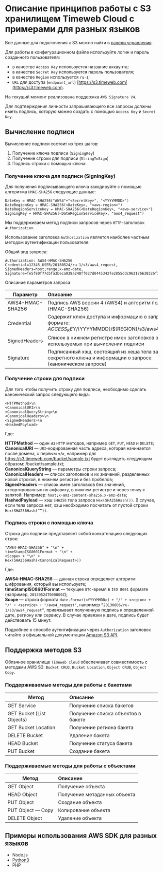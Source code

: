 # Описание принципов работы с S3 хранилищем Timeweb Cloud с примерами для разных языков

Все данные для подключения к S3 можно найти в [панели управления](https://vds.timeweb.ru/storage).

Для работы в конфигурационном файле используйте логин и пароль созданного пользователя:

- в качестве `Access Key` используется название аккаунта;
- в качестве `Secret Key` используется пароль пользователя;
- в качестве `Region` используется `ru-1`;
- `URL` для доступа (`endpoint_url`) [https://s3.timeweb.com](https://s3.timeweb.com).

На текущий момент реализована поддержка `AWS Signature V4`.

Для подтверждения личности запрашивающего все запросы должны иметь подпись,
которую можно создать с помощью `Access Key` и `Secret Key`.

## Вычисление подписи

Вычисление подписи состоит из трех шагов:

1. Получение ключа подписи (`SigningKey`)
2. Получение строки для подписи (`StringToSign`)
3. Подпись строки с помощью ключа

### Получение ключа для подписи (SigningKey)

Для получения подписывающего ключа закодируйте с помощью алгоритма `HMAC-SHA256` следующие данные:

```
DateKey = HMAC-SHA256("AWS4"+"<SecretKey>", "<YYYYMMDD>")
DateRegionKey = HMAC-SHA256(<DateKey>, "<aws-region>")
DateRegionServiceKey = HMAC-SHA256(<DateRegionKey>, "<aws-service>")
SigningKey = HMAC-SHA256(<DateRegionServiceKey>, "aws4_request")
```

Мы поддерживаем метод подписи запросов через `HTTP`-заголовок `Authorization`.

Использование заголовка `Authorization` является наиболее частным методом аутентификации пользователя.

Общий вид запроса:

```
Authorization: AWS4-HMAC-SHA256
Credential=12345_USER/20180524/ru-1/s3/aws4_request,
SignedHeaders=host;range;x-amz-date,
Signature=fe5f80f77d5fa3beca038a248ff027d0445342fe2855ddc963176630326f1024
```

Описание параметров запроса

| Параметр       | Описание                |
| ------------- | :------------------ |
| AWS4-HMAC-SHA256     | Подпись AWS версии 4 (AWS4) и алгоритм подписи (HMAC-SHA256)    |
| Credential     | Содержит ключ доступа и информацию о запросе в формате: ${ACCESS_KEY}/${YYYYMMDD}/${REGION}/s3/aws4_request |
| SignedHeaders  | Список в нижнем регистре имен заголовков запроса, используемых при вычислении подписи         |
| Signature  | Подписанный хэш, состоящий из хеша тела запроса, секретного ключа и информации о запросе (каноническом запросе)         |


### Получение строки для подписи

Для того чтобы получить строку для подписи, необходимо сделать канонический запрос следующего вида:

```
<HTTPMethod>\n
<CanonicalURI>\n
<CanonicalQueryString>\n
<CanonicalHeaders>\n
<SignedHeaders>\n
<HashedPayload>
```

Где:

**HTTPMethod** — один из `HTTP` методов, например `GET`, `PUT`, `HEAD` и `DELETE`;  
**CanonicalURI** — `URI`-кодированная часть адреса, которая начинается после домена, с первым «/», например для https://s3.timeweb.com/bucket/sample.txt будет выглядеть следующим образом: /bucket/sample.txt;  
**CanonicalQueryString** — параметры строки запроса;  
**CanonicalHeaders** — список заголовков и их значений, разделенных новой строкой, в нижнем регистре и без пробелов;  
**SignedHeaders** — список имен заголовков без значений, отсортированных по алфавиту, в нижнем регистре и через точку с запятой. Например: `host;x-amz-content-sha256;x-amz-date`;  
**HashedPayload** — хэш `SHA256` тела запроса `Hex(SHA256Hash())`. В случае, если тела запроса нет, хэш необходимо посчитать от пустой строки `Hex(SHA256Hash(“”))`.  

### Подпись строки с помощью ключа

Строка для подписи представляет собой конкатенацию следующих строк:

```
"AWS4-HMAC-SHA256" + "\n" +
timeStampISO8601Format + "\n" +
<Scope> + "\n" +
Hex(SHA256Hash(<CanonicalRequest>))
```

Где:

**AWS4-HMAC-SHA256** — данная строка определяет алгоритм шифрования, который вы используете;  
**timeStampISO8601Format** — текущее `UTC`-время в `ISO 8601` формате (например, `20130524T000000Z`);  
**Scope** — строка формата `date.Format(<YYYYMMDD>) + "/" + <region> + "/" + <service> + "/aws4_request"`, например `“20130606/ru-1/s3/aws4_request”`, привязывает полученную подпись к определенной дате, региону или сервису. В случае привязки к дате, подпись будет действовать 15 минут.  

Подробнее о способе аутентификации через `Authorization` заголовок читайте в официальной документации [Amazon S3 API](https://docs.aws.amazon.com/AmazonS3/latest/API/sigv4-auth-using-authorization-header.html).

## Поддержка методов S3

Облачное хранилище `Timeweb Cloud` обеспечивает совместимость с методами AWS S3: `Bucket CRUD`, `Bucket Location`, `Object CRUD`, `Object Copy`.

### Поддерживаемые методы для работы с бакетами

| Метод       | Описание                |
| ------------- | :------------------ |
| GET Service     | Получение списка бакетов    |
| GET Bucket (List Objects)     | Получение списка объектов в бакете    |
| GET Bucket Location     | Получение региона бакета    |
| DELETE Bucket     | Удаление бакета    |
| HEAD Bucket     | Получение статуса бакета    |
| PUT Bucket     | Создание бакета    |

### Поддерживаемые методы для работы с объектами

| Метод       | Описание                |
| ------------- | :------------------ |
| GET Object     | Получение объекта    |
| HEAD Object     | Получение метаданных объекта    |
| PUT Object     | Создание объекта    |
| PUT Object — Copy     | Копирование объекта    |
| DELETE Object     | Удаление объекта    |

## Примеры использования AWS SDK для разных языков

- Node.js
- [Python3](https://github.com/timeweb/s3-examples/tree/master/python3)
- PHP
